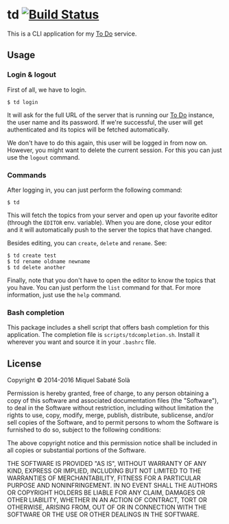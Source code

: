 # td [![Build Status](https://travis-ci.org/mssola/td.svg?branch=master)](https://travis-ci.org/mssola/td)

This is a CLI application for my [To Do](https://github.com/mssola/todo) service.

## Usage

### Login & logout

First of all, we have to login.

    $ td login

It will ask for the full URL of the server that is running our [To
Do](https://github.com/mssola/todo) instance, the user name and its password.
If we're successful, the user will get authenticated and its topics will be
fetched automatically.

We don't have to do this again, this user will be logged in from now on.
However, you might want to delete the current session. For this you can
just use the `logout` command.

### Commands

After logging in, you can just perform the following command:

    $ td

This will fetch the topics from your server and open up your favorite editor
(through the `EDITOR` env. variable). When you are done, close your editor and
it will automatically push to the server the topics that have changed.

Besides editing, you can `create`, `delete` and `rename`. See:

    $ td create test
    $ td rename oldname newname
    $ td delete another

Finally, note that you don't have to open the editor to know the topics that
you have. You can just perform the `list` command for that. For more
information, just use the `help` command.

### Bash completion

This package includes a shell script that offers bash completion for this
application. The completion file is `scripts/tdcompletion.sh`. Install it
wherever you want and source it in your `.bashrc` file.

## License

Copyright &copy; 2014-2016 Miquel Sabaté Solà

Permission is hereby granted, free of charge, to any person obtaining
a copy of this software and associated documentation files (the
"Software"), to deal in the Software without restriction, including
without limitation the rights to use, copy, modify, merge, publish,
distribute, sublicense, and/or sell copies of the Software, and to
permit persons to whom the Software is furnished to do so, subject to
the following conditions:

The above copyright notice and this permission notice shall be
included in all copies or substantial portions of the Software.

THE SOFTWARE IS PROVIDED "AS IS", WITHOUT WARRANTY OF ANY KIND,
EXPRESS OR IMPLIED, INCLUDING BUT NOT LIMITED TO THE WARRANTIES OF
MERCHANTABILITY, FITNESS FOR A PARTICULAR PURPOSE AND
NONINFRINGEMENT. IN NO EVENT SHALL THE AUTHORS OR COPYRIGHT HOLDERS BE
LIABLE FOR ANY CLAIM, DAMAGES OR OTHER LIABILITY, WHETHER IN AN ACTION
OF CONTRACT, TORT OR OTHERWISE, ARISING FROM, OUT OF OR IN CONNECTION
WITH THE SOFTWARE OR THE USE OR OTHER DEALINGS IN THE SOFTWARE.
